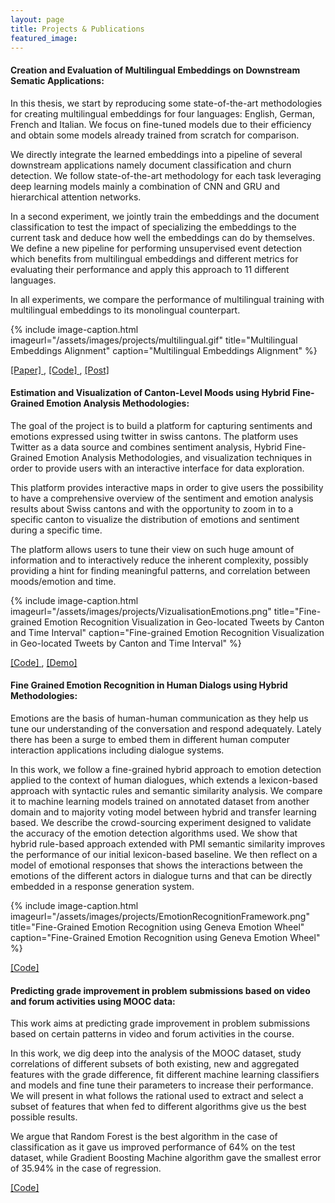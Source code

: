 ```yaml
---
layout: page
title: Projects & Publications
featured_image: 
---
```



#### Creation and Evaluation of Multilingual Embeddings on Downstream Sematic Applications:

In this thesis, we start by reproducing some state-of-the-art methodologies for creating multilingual embeddings for four languages: English, German, French and Italian. We focus on fine-tuned models due to their efficiency and obtain some models already trained from scratch for comparison.

We directly integrate the learned embeddings into a pipeline of several downstream applications namely document classification and churn detection. We follow state-of-the-art methodology for each task leveraging deep learning models mainly a combination of CNN and GRU and hierarchical attention networks.

In a second experiment, we jointly train the embeddings and the document classification to test the impact of specializing the embeddings to the current task and deduce how well the embeddings can do by themselves. We define a new pipeline for performing unsupervised event detection which benefits from multilingual embeddings and different metrics for evaluating their performance and apply this approach to 11 different languages.

In all experiments, we compare the performance of multilingual training with multilingual embeddings to its monolingual counterpart.

{% include image-caption.html imageurl="/assets/images/projects/multilingual.gif" title="Multilingual Embeddings Alignment" caption="Multilingual Embeddings Alignment" %}

<a href="http://aclweb.org/anthology/K18-1016"> [Paper] </a>, <a href ="https://github.com/meryemmhamdi1/MasterThesis">[Code] </a>, <a href="https://www.linkedin.com/pulse/transfer-learning-using-multilingual-embeddings-meryem-m-hamdi/"> [Post] </a>

#### Estimation and Visualization of Canton-Level Moods using Hybrid Fine-Grained Emotion Analysis Methodologies:

The goal of the project is to build a platform for capturing sentiments and emotions expressed using twitter in swiss cantons. The platform uses Twitter as a data source and combines sentiment analysis, Hybrid Fine-Grained Emotion Analysis Methodologies, and visualization techniques in order to provide users with an interactive interface for data exploration.

This platform provides interactive maps in order to give users the possibility to have a comprehensive overview of the sentiment and emotion analysis results about Swiss cantons and with the opportunity to zoom in to a specific canton to visualize the distribution of emotions and sentiment during a specific time.

The platform allows users to tune their view on such huge amount of information and to interactively reduce the inherent complexity, possibly providing a hint for finding meaningful patterns, and correlation between moods/emotion and time.

{% include image-caption.html imageurl="/assets/images/projects/VizualisationEmotions.png" title="Fine-grained Emotion Recognition Visualization in Geo-located Tweets by Canton and Time Interval" caption="Fine-grained Emotion Recognition Visualization in Geo-located Tweets by Canton and Time Interval" %}


<a href="https://github.com/meryemmhamdi1/GMR_ADA_Project"> [Code] </a>, <a href="https://gokcennurlu.github.io/ADA-project-static/index.html"> [Demo] </a>

#### Fine Grained Emotion Recognition in Human Dialogs using Hybrid Methodologies:

Emotions are the basis of human-human communication as they help us tune our understanding of the conversation and respond adequately. Lately there has been a surge to embed them in different human computer interaction applications including dialogue systems.

In this work, we follow a fine-grained hybrid approach to emotion detection applied to the context of human dialogues, which extends a lexicon-based approach with syntactic rules and semantic similarity analysis.
We compare it to machine learning models trained on annotated dataset from another domain and to majority voting model between hybrid and transfer learning based. We describe the crowd-sourcing experiment designed to validate the accuracy of the emotion detection algorithms used.
We show that hybrid rule-based approach extended with PMI semantic similarity improves the performance of our initial lexicon-based baseline.
We then reflect on a model of emotional responses that shows the interactions between the emotions of the different actors in dialogue turns and that can be directly embedded in a response generation system.

{% include image-caption.html imageurl="/assets/images/projects/EmotionRecognitionFramework.png" title="Fine-Grained Emotion Recognition using Geneva Emotion Wheel" caption="Fine-Grained Emotion Recognition using Geneva Emotion Wheel" %}

<a href='https://github.com/meryemmhamdi1/EmoDialog'> [Code] </a>


#### Predicting grade improvement in problem submissions based on video and forum activities using MOOC data:

This work aims at predicting grade improvement in problem submissions based on certain patterns in video and forum activities in the course.

In this work, we dig deep into the analysis of the MOOC dataset, study correlations of different subsets of both existing, new and aggregated features with the grade difference, fit different machine learning classifiers and models and fine tune their parameters to increase their performance. We will present in what follows the rational used to extract and select a subset of features that when fed to different algorithms give us the best possible results.

We argue that Random Forest is the best algorithm in the case of classification as it gave us improved performance of 64\% on the test dataset, while Gradient Boosting Machine algorithm gave the smallest error of 35.94\% in the case of regression.

<a href='https://github.com/meryemmhamdi1/DELA_Project'> [Code] </a>